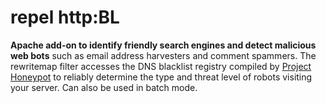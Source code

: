 # repel http:BL
**Apache add-on to identify friendly search engines and detect malicious web bots** such as email address harvesters and comment spammers. The rewritemap filter accesses the DNS blacklist registry compiled by [Project Honeypot](http://www.projecthoneypot.org/) to reliably determine the type and threat level of robots visiting your server. Can also be used in batch mode.
